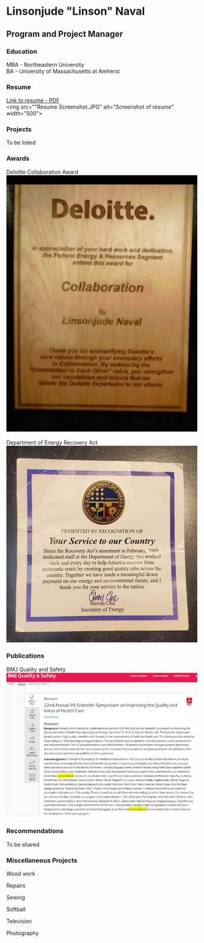 # Linsonjude "Linson" Naval

## Program and Project Manager

### Education
MBA - Northeastern University<br>
BA - University of Massachusetts at Amherst

### Resume
<a href="Linsonjude Naval Resume 2025.pdf">Link to resume - PDF</a><br>
<img src=""Resume Screenshot.JPG" alt="Screenshot of resume" width="500"><br>

### Projects
To be listed

### Awards
Deloitte Collaboration Award<br>
<img src="Screenshot_20250312_152957.jpg" alt="Collaboration Award" width="500"><br><br>
Department of Energy Recovery Act<br>
<img src="DOE.jpg" alt="Recovery Act recognition" width="500"><br>

### Publications
BMJ Quality and Safety<br>
<img src="BMJ.JPG" alt="BMJ article screenshot" width="500"><br>

### Recommendations
To be shared

### Miscellaneous Projects

Wood work

Repairs

Sewing

Softball

Television

Photography

